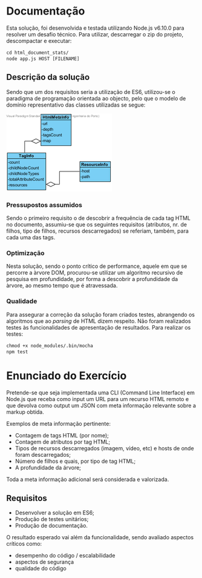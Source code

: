 Documentação
==============================
Esta solução, foi desenvolvida e testada utilizando Node.js v6.10.0 para resolver um desafio técnico.
Para utilizar, descarregar o zip do projeto, descompactar e executar:

```
cd html_document_stats/
node app.js HOST [FILENAME]
```

## Descrição da solução

Sendo que um dos requisitos seria a utilização de ES6, utilizou-se o paradigma de programação orientada ao objecto, pelo
 que o modelo de domínio representativo das classes utilizadas se segue:
 
![ClassDiagram](./ClassDiagram.png "Modelo de Domínio")

### Pressupostos assumidos

Sendo o primeiro requisito o de descobrir a frequência de cada tag HTML no documento,
assumiu-se que os seguintes requisitos (atributos, nr. de filhos, tipo de filhos, recursos descarregados) se referiam,
também, para cada uma das tags. 

### Optimização

Nesta solução, sendo o ponto crítico de performance, aquele em que se percorre a àrvore DOM, procurou-se utilizar um
algoritmo recursivo de pesquisa em profundidade, por forma a descobrir a profundidade da àrvore, ao mesmo tempo que é
atravessada.

### Qualidade

Para assegurar a correção da solução foram criados testes, abrangendo os algoritmos que ao *parsing* de HTML dizem
respeito.
Não foram realizados testes às funcionalidades de apresentação de resultados.
Para realizar os testes:

````
chmod +x node_modules/.bin/mocha
npm test
````

Enunciado do Exercício
==============================

Pretende-se que seja implementada uma CLI (Command Line Interface) em Node.js que
receba como input um URL para um recurso HTML remoto e que devolva como output
um JSON com meta informação relevante sobre a markup obtida.

Exemplos de meta informação pertinente:

* Contagem de tags HTML (por nome);
* Contagem de atributos por tag HTML;
* Tipos de recursos descarregados (imagem, vídeo, etc) e hosts de onde foram
  descarregados;
* Número de filhos e quais, por tipo de tag HTML;
* A profundidade da árvore;

Toda a meta informação adicional será considerada e valorizada.

## Requisitos

- Desenvolver a solução em ES6;
- Produção de testes unitários;
- Produção de documentação.

O resultado esperado vai além da funcionalidade, sendo avaliado aspectos críticos como:

* desempenho do código / escalabilidade
* aspectos de segurança
* qualidade do código
